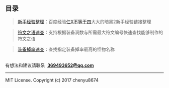 目录
---
<blockquote><a href="http://www.shitieshou.com/diablo2/NoobExperience.html" target="_blank">新手经验整理</a>：百度经验<a href="http://jingyan.baidu.com/user/npublic?uid=47935502c40e33f2179cfb87" target="_blank">仨X不等于四</a>大大的暗黑2新手经验链接整理</blockquote>
<blockquote><a href="http://www.shitieshou.com/diablo2/RuneWords.html" target="_blank">符文之语速查</a>：支持根据装备洞数与所需最大符文编号快速查找能够制作的符文之语</blockquote>
<blockquote><a href="http://www.shitieshou.com/diablo2/EquipDrop.html" target="_blank">装备掉率速查</a>：查找指定装备掉率最高的怪物名称</blockquote>

<br>有想法和建议请联系  **369493652@qq.com**

---
MIT License.
Copyright (c) 2017 chenyu8674
